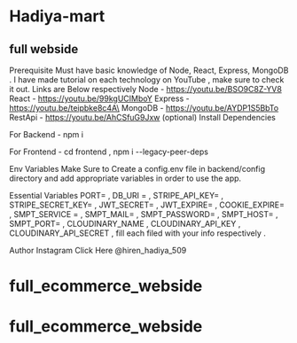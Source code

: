 # Hadiya-mart 

## full webside

Prerequisite
Must have basic knowledge of Node, React, Express, MongoDB . I have made tutorial on each technology on YouTube , 
make sure to check it out. Links are Below respectively
Node - https://youtu.be/BSO9C8Z-YV8
React - https://youtu.be/99kgUCIMboY
Express - https://youtu.be/teipbke8c4A\
MongoDB - https://youtu.be/AYDP1S5BbTo
RestApi - https://youtu.be/AhCSfuG9Jxw (optional)
Install Dependencies

For Backend - npm i

For Frontend - cd frontend , npm i --legacy-peer-deps

Env Variables
Make Sure to Create a config.env file in backend/config directory and add appropriate variables in order to use the app.

Essential Variables 
PORT= ,
DB_URI = ,
STRIPE_API_KEY= ,
STRIPE_SECRET_KEY= ,
JWT_SECRET= ,
JWT_EXPIRE= ,
COOKIE_EXPIRE= ,
SMPT_SERVICE = ,
SMPT_MAIL= ,
SMPT_PASSWORD= ,
SMPT_HOST= ,
SMPT_PORT= ,
CLOUDINARY_NAME ,
CLOUDINARY_API_KEY ,
CLOUDINARY_API_SECRET ,
fill each filed with your info respectively .

Author
Instagram Click Here @hiren_hadiya_509

# full_ecommerce_webside
# full_ecommerce_webside

